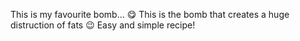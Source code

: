 This is my favourite bomb... 😋
This is the bomb that creates a huge distruction of fats 😉
Easy and simple recipe!